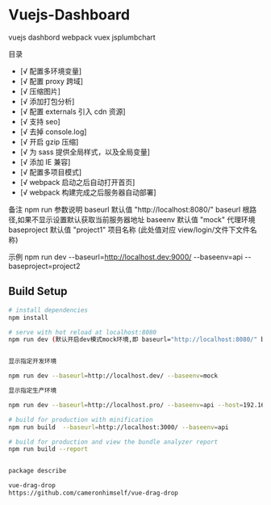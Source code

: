 # Vuejs-Dashboard

vuejs dashbord webpack vuex jsplumbchart

<span id="top">目录</span>

- [√ 配置多环境变量]
- [√ 配置 proxy 跨域]
- [√ 压缩图片]
- [√ 添加打包分析]
- [√ 配置 externals 引入 cdn 资源]
- [√ 支持 seo]
- [√ 去掉 console.log]
- [√ 开启 gzip 压缩]
- [√ 为 sass 提供全局样式，以及全局变量]
- [√ 添加 IE 兼容]
- [√ 配置多项目模式]
- [√ webpack 启动之后自动打开首页]
- [√ webpack 构建完成之后服务器自动部署]

备注 npm run 参数说明
baseurl 默认值 "http://localhost:8080/" baseurl 根路径,如果不显示设置默认获取当前服务器地址
baseenv 默认值 "mock" 代理环境
baseproject 默认值 "project1" 项目名称 (此处值对应 view/login/文件下文件名称)

示例
npm run dev --baseurl=http://localhost.dev:9000/ --baseenv=api --baseproject=project2

## Build Setup

```bash
# install dependencies
npm install

# serve with hot reload at localhost:8080
npm run dev (默认开启dev模式mock环境,即 baseurl="http://localhost:8080/" baseenv="mock")


显示指定开发环境

npm run dev --baseurl=http://localhost.dev/ --baseenv=mock

显示指定生产环境

npm run dev --baseurl=http://localhost.pro/ --baseenv=api --host=192.168.31.74

# build for production with minification
npm run build  --baseurl=http://localhost:3000/ --baseenv=api

# build for production and view the bundle analyzer report
npm run build --report


package describe

vue-drag-drop
https://github.com/cameronhimself/vue-drag-drop
```

